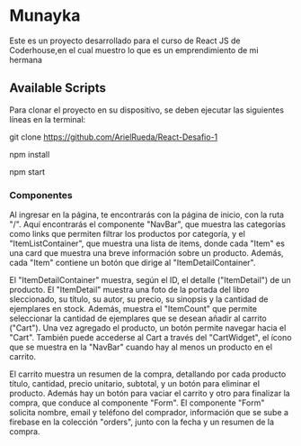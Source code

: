 # Munayka
Este es un proyecto desarrollado para el curso de React JS de Coderhouse,en el cual muestro  lo que es un emprendimiento de mi hermana 

## Available Scripts

Para clonar el proyecto en su dispositivo, se deben ejecutar las siguientes líneas en la terminal:

git clone https://github.com/ArielRueda/React-Desafio-1

npm install

npm start

### Componentes
Al ingresar en la página, te encontrarás con la página de inicio, con la ruta "/". Aquí encontrarás el componente "NavBar", que muestra las categorías como links que permiten filtrar los productos por categoría, y el "ItemListContainer", que muestra una lista de items, donde cada "Item" es una card que muestra una breve información sobre un producto. Además, cada "Item" contiene un botón que dirige al "ItemDetailContainer".

El "ItemDetailContainer" muestra, según el ID, el detalle ("ItemDetail") de un producto. El "ItemDetail" muestra una foto de la portada del libro sleccionado, su título, su autor, su precio, su sinopsis y la cantidad de ejemplares en stock. Además, muestra el "ItemCount" que permite seleccionar la cantidad de ejemplares que se desean añadir al carrito ("Cart"). Una vez agregado el producto, un botón permite navegar hacia el "Cart". También puede accederse al Cart a través del "CartWidget", el ícono que se muestra en la "NavBar" cuando hay al menos un producto en el carrito.

El carrito muestra un resumen de la compra, detallando por cada producto título, cantidad, precio unitario, subtotal, y un botón para eliminar el producto. Además hay un botón para vaciar el carrito y otro para finalizar la compra, que conduce al componente "Form". El componente "Form" solicita nombre, email y teléfono del comprador, información que se sube a firebase en la colección "orders", junto con la fecha y un resumen de la compra.



